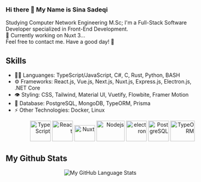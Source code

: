 ### Hi there 👋 My Name is Sina Sadeqi 

Studying Computer Network Engineering M.Sc; I'm a Full-Stack Software Developer specialized in Front-End Development. <br>
🔭 Currently working on Nuxt 3... <br> 
Feel free to contact me. Have a good day! 🌱

## Skills
<ul>
  <li> 👨‍💻 Languanges: TypeScript/JavaScript, C#, C, Rust, Python, BASH </li> 
  <li> ⚙️ Frameworks: React.js, Vue.js, Next.js, Nuxt.js, Express.js, Electron.js, .NET Core </li> 
  <li> 👁️ Styling: CSS, Tailwind, Material UI, Vuetify, Flowbite, Framer Motion </li> 
  <li> 🌱 Database: PostgreSQL, MongoDB, TypeORM, Prisma </li>
  <li> ⚡ Other Technologies: Docker, Linux </li>
  <!-- LinuxOS(CLI), Redis, Socket.io, gRPC, GraphQL, Apollo, Kavenger, puppeteer, Jest, Cypress, React Testing Library, GSAP -->
  <!--  Concepts: Microservices, Clean Code, MVC, Design Patterns, OOP, CDN, CI/CD, Unit Testing, --> 
</ul> 
<p align="right" >
  
  <img src="https://seeklogo.com/images/T/typescript-logo-B29A3F462D-seeklogo.com.png" alt="TypeScript" width="55" height="55"/>  
  <img src="https://www.vectorlogo.zone/logos/reactjs/reactjs-icon.svg" alt="React" width="55" height="55"/>  
  <img src="https://seeklogo.com/images/N/nuxt-logo-64E0472AA8-seeklogo.com.png" alt="Nuxt" width="55" height="43"/> 
  <img src="https://seeklogo.com/images/N/nodejs-logo-065257DE24-seeklogo.com.png" alt="Nodejs" width="75" height="55"/>
  <img src="https://seeklogo.com/images/E/electron-software-logo-C231A437EA-seeklogo.com.png" alt="electron" width="55" height="55"/> 
  <!-- <img src="https://seeklogo.com/images/N/npm-logo-01B8642EDD-seeklogo.com.png" alt="NPM" width="55" height="55"/> --> 
  <img src="https://seeklogo.com/images/P/PostgreSQL_Inc-logo-09A7EFEB72-seeklogo.com.png" alt="PostgreSQL" width="55" height="55" margin="5"/> 
  <img src="https://seeklogo.com/images/T/typeorm-logo-F243B34DEE-seeklogo.com.png" alt="TypeORM" width="65" height="55" margin="5"/>
  <!-- <img src="https://www.vectorlogo.zone/logos/git-scm/git-scm-icon.svg" alt="GIT" width="55" height="55"/> -->
  <!-- <img src="https://seeklogo.com/images/B/bash-logo-BF4F6893D9-seeklogo.com.png" alt="BASH" width="55" height="55"/> -->
    
</p> 

## My Github Stats

<div align="center" >
  
  ![My GitHub Language Stats](https://github-readme-stats.vercel.app/api/top-langs/?username=Cimorexave&langs_count=7&theme=highcontrast&hide=html,css)

</div>


<!--
- 🔭 I’m currently working on ...
- 🌱 I’m currently learning ...
- 👯 I’m looking to collaborate on ...
- 🤔 I’m looking for help with ...
- 💬 Ask me about ...
- 📫 How to reach me: ...
- 😄 Pronouns: ...
- ⚡ Fun fact: ...
-->
